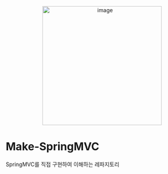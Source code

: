 <p align="center">  
<img width="312" alt="image" src="https://github.com/mjj111/Make-SpringMVC/assets/86913355/eb9911be-e3ee-49d4-bd0c-7d77d1331b1c">
</p>

# Make-SpringMVC

SpringMVC를 직접 구현하여 이해하는 레파지토리 
